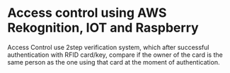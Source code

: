 # Access control using AWS Rekognition, IOT and Raspberry
Access Control use 2step verification system, which after successful authentication with RFID card/key, compare if the owner of the card is the same person as the one using that card at the moment of authentication. 
